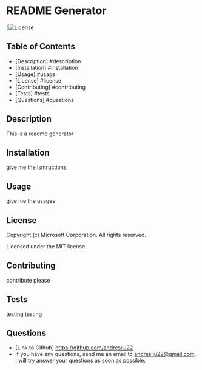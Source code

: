
# README Generator
[![License](https://img.shields.io/github/license/andresliu22/readme-generator?label=License)
## Table of Contents
* [Description] #description
* [Installation] #installation
* [Usage] #usage
* [License] #license
* [Contributing] #contributing
* [Tests] #tests
* [Questions] #questions
## Description
This is a readme generator
## Installation
give me the isntructions
## Usage
give me the usages
## License
Copyright (c) Microsoft Corporation. All rights reserved.

Licensed under the MIT license.
## Contributing
contribute please
## Tests
testing testing
## Questions
* [Link to Github] https://github.com/andresliu22
* If you have any questions, send me an email to andresliu22@gmail.com. I will try answer your questions as soon as possible.
